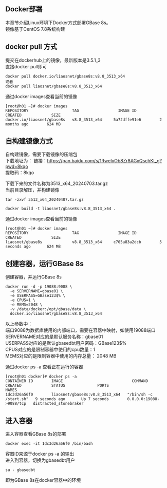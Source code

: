 ## Docker部署  
本章节介绍Linux环境下Docker方式部署GBase 8s。  
镜像基于CentOS 7.8系统构建  

## docker pull 方式  
提交在dockerhub上的镜像，最新版本是3.5.1_3  
直接docker pull即可  
```shell
docker pull docker.io/liaosnet/gbase8s:v8.8_3513_x64
或者
docker pull liaosnet/gbase8s:v8.8_3513_x64
```
通过docker images查看当前的镜像  
```text
[root@h01 ~]# docker images
REPOSITORY                   TAG                 IMAGE ID            CREATED             SIZE
docker.io/liaosnet/gbase8s   v8.8_3513_x64     5a72dffe91e6        2 months ago        624 MB
```

## 自构建镜像方式  
自构建镜像，需要下载镜像的压缩包   
下载地址为：
链接：https://pan.baidu.com/s/1RweIxOb8Zr8AGxQschKt_g?pwd=8kqo  
提取码：8kqo  

下载下来的文件名称为3513_x64_20240703.tar.gz  
当前目录解压，并构建镜像  
```shell
tar -zxvf 3513_x64_20240407.tar.gz  

docker build -t liaosnet/gbase8s:v8.8_3513_x64 .
```
通过docker images查看当前的镜像  
```text
[root@h01 ~]# docker images
REPOSITORY                   TAG                 IMAGE ID            CREATED             SIZE
liaosnet/gbase8s             v8.8_3513_x64     c705a83a2dcb        5 seconds ago       624 MB
```

## 创建容器，运行GBase 8s  
创建容器，并运行GBase 8s   
```shell
docker run -d -p 19088:9088 \
  -e SERVERNAME=gbase01 \
  -e USERPASS=GBase123$% \
  -e CPUS=1 \
  -e MEMS=2048 \
  -v /data/docker:/opt/gbase/data \
  docker.io/liaosnet/gbase8s:v8.8_3513_x64
```
以上参数中：  
端口9088为数据库使用的内部端口，需要在容器中映射，如使用19088端口    
SERVERNAME对应的是默认服务名称：gbase01  
USERPASS对应的是默认gbasedbt用户密码：GBase123$%  
CPUS对应的是限制容器中使用的cpu数量：1  
MEMS对应的是限制容器中使用的内存总量： 2048 MB  

通过docker ps -a 查看正在运行的容器   
```text
[root@h01 docker]# docker ps -a
CONTAINER ID        IMAGE                              COMMAND                  CREATED             STATUS              PORTS                     NAMES
1dc3d26a56f0        liaosnet/gbase8s:v8.8_3513_x64   "/bin/sh -c /start.sh"   9 seconds ago       Up 7 seconds        0.0.0.0:19088->9088/tcp   distracted_stonebraker
```

## 进入容器  
进入容器查看GBase 8s的部署  
```shell
docker exec -it 1dc3d26a56f0 /bin/bash
```
容器ID来源于docker ps -a 的输出  
进入到容器，切换为gbasedbt用户  
```shell
su - gbasedbt
```
即为GBase 8s在docker容器中的环境  
